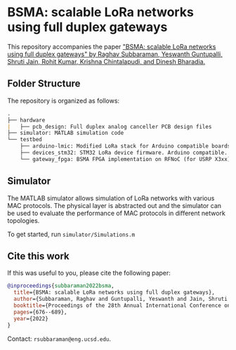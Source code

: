 # BSMA: scalable LoRa networks using full duplex gateways

This repository accompanies the paper ["BSMA: scalable LoRa networks using full duplex gateways" by Raghav Subbaraman, Yeswanth Guntupalli, Shruti Jain, Rohit Kumar, Krishna Chintalapudi, and Dinesh Bharadia.](https://dl.acm.org/doi/abs/10.1145/3495243.3560544)

## Folder Structure

The repository is organized as follows:

```markdown
.
├── hardware
|   ├── pcb_design: Full duplex analog canceller PCB design files
├── simulator: MATLAB simulation code
└── testbed
    ├── arduino-lmic: Modified LoRa stack for Arduino compatible boards 
    ├── devices_stm32: STM32 LoRa device firmware. Arduino compatible.
    └── gateway_fpga: BSMA FPGA implementation on RFNoC (for USRP X3xx). GNURadio bindings.
```

## Simulator

The MATLAB simulator allows simulation of LoRa networks with various MAC protocols. The physical layer is abstracted out and the simulator can be used to evaluate the performance of MAC protocols in different network topologies.

To get started, run `simulator/Simulations.m`

## Cite this work

If this was useful to you, please cite the following paper:

```bibtex
@inproceedings{subbaraman2022bsma,
  title={BSMA: scalable LoRa networks using full duplex gateways},
  author={Subbaraman, Raghav and Guntupalli, Yeswanth and Jain, Shruti and Kumar, Rohit and Chintalapudi, Krishna and Bharadia, Dinesh},
  booktitle={Proceedings of the 28th Annual International Conference on Mobile Computing And Networking},
  pages={676--689},
  year={2022}
}
```

Contact: `rsubbaraman@eng.ucsd.edu`.
